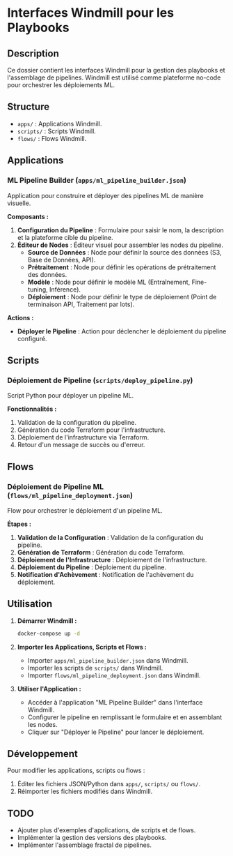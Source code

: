 # Interfaces Windmill pour les Playbooks

## Description

Ce dossier contient les interfaces Windmill pour la gestion des playbooks et l'assemblage de pipelines. Windmill est utilisé comme plateforme no-code pour orchestrer les déploiements ML.

## Structure

- `apps/` : Applications Windmill.
- `scripts/` : Scripts Windmill.
- `flows/` : Flows Windmill.

## Applications

### ML Pipeline Builder (`apps/ml_pipeline_builder.json`)

Application pour construire et déployer des pipelines ML de manière visuelle.

**Composants :**

1.  **Configuration du Pipeline** : Formulaire pour saisir le nom, la description et la plateforme cible du pipeline.
2.  **Éditeur de Nodes** : Éditeur visuel pour assembler les nodes du pipeline.
    *   **Source de Données** : Node pour définir la source des données (S3, Base de Données, API).
    *   **Prétraitement** : Node pour définir les opérations de prétraitement des données.
    *   **Modèle** : Node pour définir le modèle ML (Entraînement, Fine-tuning, Inférence).
    *   **Déploiement** : Node pour définir le type de déploiement (Point de terminaison API, Traitement par lots).

**Actions :**

*   **Déployer le Pipeline** : Action pour déclencher le déploiement du pipeline configuré.

## Scripts

### Déploiement de Pipeline (`scripts/deploy_pipeline.py`)

Script Python pour déployer un pipeline ML.

**Fonctionnalités :**

1.  Validation de la configuration du pipeline.
2.  Génération du code Terraform pour l'infrastructure.
3.  Déploiement de l'infrastructure via Terraform.
4.  Retour d'un message de succès ou d'erreur.

## Flows

### Déploiement de Pipeline ML (`flows/ml_pipeline_deployment.json`)

Flow pour orchestrer le déploiement d'un pipeline ML.

**Étapes :**

1.  **Validation de la Configuration** : Validation de la configuration du pipeline.
2.  **Génération de Terraform** : Génération du code Terraform.
3.  **Déploiement de l'Infrastructure** : Déploiement de l'infrastructure.
4.  **Déploiement du Pipeline** : Déploiement du pipeline.
5.  **Notification d'Achèvement** : Notification de l'achèvement du déploiement.

## Utilisation

1.  **Démarrer Windmill :**

    ```bash
    docker-compose up -d
    ```

2.  **Importer les Applications, Scripts et Flows :**

    *   Importer `apps/ml_pipeline_builder.json` dans Windmill.
    *   Importer les scripts de `scripts/` dans Windmill.
    *   Importer `flows/ml_pipeline_deployment.json` dans Windmill.

3.  **Utiliser l'Application :**

    *   Accéder à l'application "ML Pipeline Builder" dans l'interface Windmill.
    *   Configurer le pipeline en remplissant le formulaire et en assemblant les nodes.
    *   Cliquer sur "Déployer le Pipeline" pour lancer le déploiement.

## Développement

Pour modifier les applications, scripts ou flows :

1.  Éditer les fichiers JSON/Python dans `apps/`, `scripts/` ou `flows/`.
2.  Réimporter les fichiers modifiés dans Windmill.

## TODO

*   Ajouter plus d'exemples d'applications, de scripts et de flows.
*   Implémenter la gestion des versions des playbooks.
*   Implémenter l'assemblage fractal de pipelines.